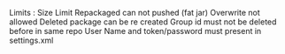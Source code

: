 Limits : 
	Size Limit Repackaged can not pushed (fat jar)
  	Overwrite not allowed
	Deleted package can be re created
	Group id must not be deleted before in same repo
 	User Name and token/password must present in settings.xml
